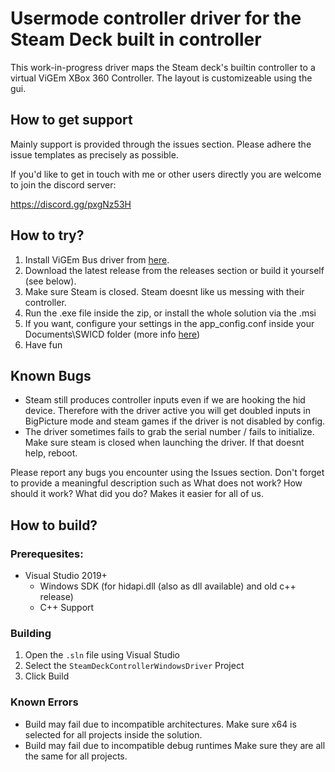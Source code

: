 # Usermode controller driver for the Steam Deck built in controller

This work-in-progress driver maps the Steam deck's builtin controller to a virtual ViGEm XBox 360 Controller.
The layout is customizeable using the gui.

## How to get support

Mainly support is provided through the issues section. Please adhere the issue templates as precisely as possible.

If you'd like to get in touch with me or other users directly you are welcome to join the discord server:

https://discord.gg/pxgNz53H

## How to try? 

1. Install ViGEm Bus driver from [here](https://github.com/ViGEm/ViGEmBus/releases).
1. Download the latest release from the releases section or build it yourself (see below).
2. Make sure Steam is closed. Steam doesnt like us messing with their controller.
3. Run the .exe file inside the zip, or install the whole solution via the .msi
4. If you want, configure your settings in the app_config.conf inside your Documents\SWICD folder (more info [here](https://github.com/mKenfenheuer/steam-deck-windows-usermode-driver/wiki/Configuration-via-config-file))
6. Have fun

## Known Bugs

* Steam still produces controller inputs even if we are hooking the hid device. Therefore with the driver active you will get doubled inputs in BigPicture mode and steam games if the driver is not disabled by config.
* The driver sometimes fails to grab the serial number / fails to initialize. Make sure steam is closed when launching the driver. If that doesnt help, reboot.

Please report any bugs you encounter using the Issues section. Don't forget to provide a meaningful description such as What does not work? How should it work? What did you do? Makes it easier for all of us.

## How to build?

### Prerequesites:
* Visual Studio 2019+ 
    * Windows SDK (for hidapi.dll (also as dll available) and old c++ release)
    * C++ Support

### Building

1. Open the `.sln` file using Visual Studio
2. Select the `SteamDeckControllerWindowsDriver` Project
3. Click Build

### Known Errors

* Build may fail due to incompatible architectures. Make sure x64 is selected for all projects inside the solution.
* Build may fail due to incompatible debug runtimes Make sure they are all the same for all projects.

